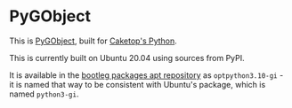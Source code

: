 # PyGObject

This is [PyGObject](https://pypi.org/project/PyGObject/), built for [Caketop's Python](../python/).

This is currently built on Ubuntu 20.04 using sources from PyPI.

It is available in the [bootleg packages apt repository](https://packagecloud.io/caketop/bootleg-packages) as `optpython3.10-gi` - it is named that way to be consistent with Ubuntu's package, which is named `python3-gi`.
